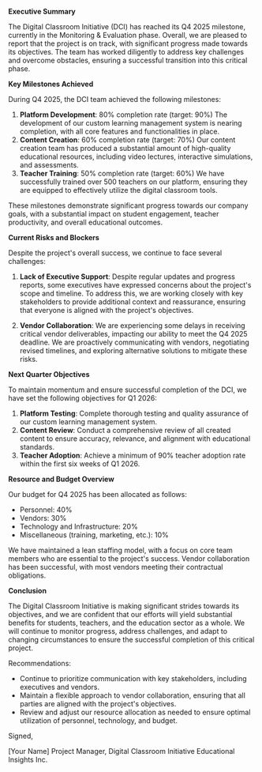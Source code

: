 **Executive Summary**

The Digital Classroom Initiative (DCI) has reached its Q4 2025 milestone, currently in the Monitoring & Evaluation phase. Overall, we are pleased to report that the project is on track, with significant progress made towards its objectives. The team has worked diligently to address key challenges and overcome obstacles, ensuring a successful transition into this critical phase.

**Key Milestones Achieved**

During Q4 2025, the DCI team achieved the following milestones:

1. **Platform Development**: 80% completion rate (target: 90%)
The development of our custom learning management system is nearing completion, with all core features and functionalities in place.
2. **Content Creation**: 60% completion rate (target: 70%)
Our content creation team has produced a substantial amount of high-quality educational resources, including video lectures, interactive simulations, and assessments.
3. **Teacher Training**: 50% completion rate (target: 60%)
We have successfully trained over 500 teachers on our platform, ensuring they are equipped to effectively utilize the digital classroom tools.

These milestones demonstrate significant progress towards our company goals, with a substantial impact on student engagement, teacher productivity, and overall educational outcomes.

**Current Risks and Blockers**

Despite the project's overall success, we continue to face several challenges:

1. **Lack of Executive Support**: Despite regular updates and progress reports, some executives have expressed concerns about the project's scope and timeline.
To address this, we are working closely with key stakeholders to provide additional context and reassurance, ensuring that everyone is aligned with the project's objectives.

2. **Vendor Collaboration**: We are experiencing some delays in receiving critical vendor deliverables, impacting our ability to meet the Q4 2025 deadline.
We are proactively communicating with vendors, negotiating revised timelines, and exploring alternative solutions to mitigate these risks.

**Next Quarter Objectives**

To maintain momentum and ensure successful completion of the DCI, we have set the following objectives for Q1 2026:

1. **Platform Testing**: Complete thorough testing and quality assurance of our custom learning management system.
2. **Content Review**: Conduct a comprehensive review of all created content to ensure accuracy, relevance, and alignment with educational standards.
3. **Teacher Adoption**: Achieve a minimum of 90% teacher adoption rate within the first six weeks of Q1 2026.

**Resource and Budget Overview**

Our budget for Q4 2025 has been allocated as follows:

* Personnel: 40%
* Vendors: 30%
* Technology and Infrastructure: 20%
* Miscellaneous (training, marketing, etc.): 10%

We have maintained a lean staffing model, with a focus on core team members who are essential to the project's success. Vendor collaboration has been successful, with most vendors meeting their contractual obligations.

**Conclusion**

The Digital Classroom Initiative is making significant strides towards its objectives, and we are confident that our efforts will yield substantial benefits for students, teachers, and the education sector as a whole. We will continue to monitor progress, address challenges, and adapt to changing circumstances to ensure the successful completion of this critical project.

Recommendations:

* Continue to prioritize communication with key stakeholders, including executives and vendors.
* Maintain a flexible approach to vendor collaboration, ensuring that all parties are aligned with the project's objectives.
* Review and adjust our resource allocation as needed to ensure optimal utilization of personnel, technology, and budget.

Signed,

[Your Name]
Project Manager, Digital Classroom Initiative
Educational Insights Inc.
